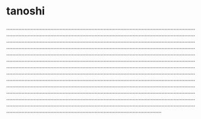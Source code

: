 # tanoshi
..................................................................................................................................................................................................................................................................................................................................................................................................................................................................................................................................................................................................................................................................................................................................................................................................................................................................................................................................................................................................................................................................................................................................................................................................................................................................................................................................................................................................................................................................................................................................................................................................................................................................................................................................................................................
